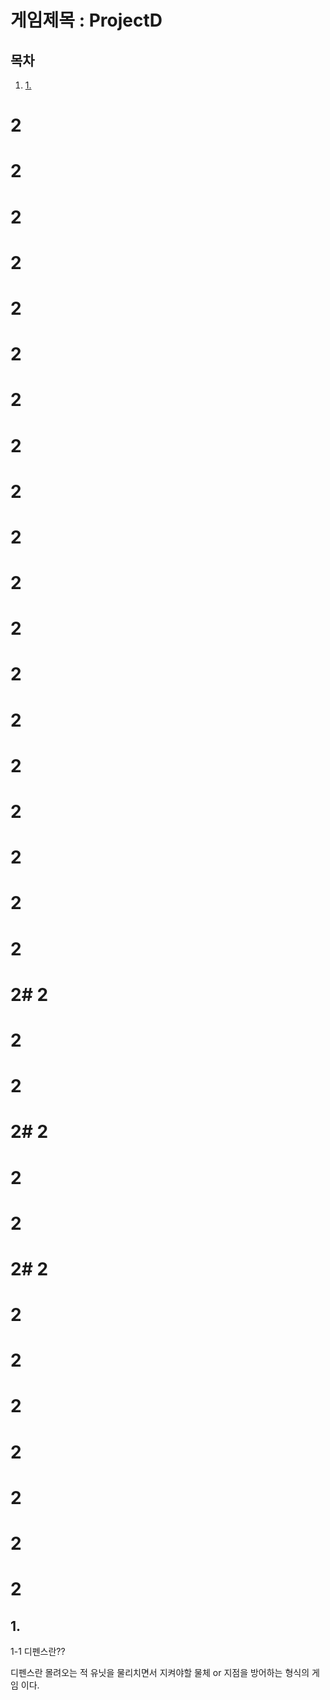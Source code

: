 # 게임제목 : ProjectD
## 목차
1. [1.](#1.)
# 2
# 2
# 2
# 2
# 2
# 2
# 2
# 2

# 2
# 2
# 2
# 2

# 2
# 2
# 2
# 2

# 2
# 2
# 2
# 2# 2
# 2
# 2
# 2# 2
# 2
# 2
# 2# 2
# 2
# 2
# 2



# 2
# 2
# 2
# 2



## 1.
1-1 디펜스란??

디펜스란 몰려오는 적 유닛을 물리치면서 지켜야할 물체 or 지점을 방어하는 형식의 게임 이다.
